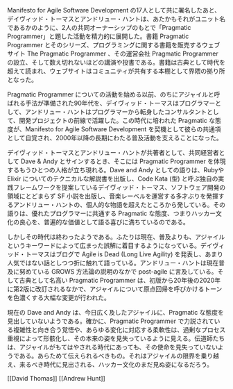 Manifesto for Agile Software Development の17人として共に署名したあと、デイヴィッド・トーマスとアンドリュー・ハントは、あたかもそれがユニット名であるかのように、2人の共同オーナーシップのもとで「Pragmatic Programmer」と題した活動を精力的に展開した。書籍 Pragmatic Programmer とそのシリーズ、プログラミングに関する書籍を販売するウェブサイト The Pragmatic Programmer 、その運営会社 Pragmatic Programmer の設立、そして数え切れないほどの講演や投書である。書籍は古典として時代を超えて読まれ、ウェブサイトはコミュニティが共有する本棚として界隈の拠り所となった。

Pragmatic Programmer についての活動を始める以前、のちにアジャイルと呼ばれる手法が準備された90年代を、デイヴィッド・トーマスはプログラマーとして、アンドリュー・ハントはプログラマーから転身したコンサルタントとして、開発プロジェクトの前線で活躍した。この時代に培われた Pragmatic な態度が、Manifesto for Agile Software Development を契機として彼らの共通項として自覚され、2000年以降の長期にわたる普及活動を支えることになった。

デイヴィッド・トーマスとアンドリュー・ハントが共著者として、共同経営者として Dave & Andy とサインするとき、そこには Pragmatic Programmer を体現するもうひとつの人格が立ち現れる。Dave and Andy としての語りは、Rubyや Elixir についてのテクニカルな解説書を出版し、Code Kata (型) と呼ぶ独自の実践フレームワークを提案しているデイヴィッド・トーマス、ソフトウェア開発の領域にとどまらず SF 小説を出版し、音楽レーベルを運営する多才ぶりを発揮するアンドリュー・ハントの、個人的な物語を超えたところから発している。その語りは、優れたプログラマーに共通する Pragmatic な態度、つまりハッカー文化の良心を、普遍的な価値として語る喜びに満ちているのである。

しかしその時代は終わったようである。ふたりは現在、普及よりも、アジャイルというキーワードによって広まった誤解に着目するようになっている。デイヴィッド・トーマスはブログで Agile is Dead (Long Live Agility) を発表し、あまり人気ではない話としつつ折に触れて語っている。アンドリュー・ハントは現在普及に努めている GROWS 方法論の説明のなかで post-agile に言及している。そして古典として名高い Pragmatic Programmer は、初版から20年後の2020年に第2版に改訂されるなかで、アジャイルについて原点回帰を呼びかけるトーンを色濃くする大幅な変更が行われた。

現在の Dave and Andy は、今日広く及したアジャイルに、Pragmatic な態度を見出していないようである。確かに、Pragmatic Programmer で力説されている複雑性と向き合う覚悟や、あらゆる変化に対応する柔軟性は、過剰なプロセス重視によって形骸化し、その本来の姿を見失っているように見える。伝道師たちは、アジャイルがもてはやされる時代にあっても、その使命を見失っていないようである。あらためて伝えられるべきもの。それはアジャイルの限界を乗り越え、来るべき時代に見出される、ハッカー文化のまだ見ぬ姿になるだろう。

[[David Thomas]]
[[Andrew Hunt]]